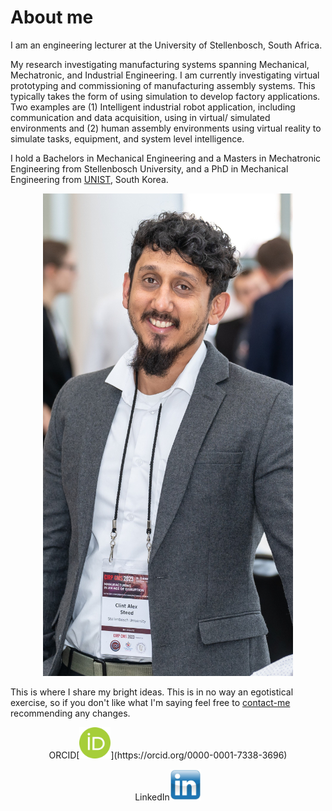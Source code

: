 # About me

I am an engineering lecturer at the University of Stellenbosch, South Africa. 

My research investigating manufacturing systems spanning Mechanical, Mechatronic, and Industrial Engineering. I am currently investigating virtual prototyping and commissioning of manufacturing assembly systems. This typically takes the form of using simulation to develop factory applications. Two examples are (1) Intelligent industrial robot application, including communication and data acquisition, using in virtual/ simulated environments and (2) human assembly environments using virtual reality to simulate tasks, equipment, and system level intelligence.

I hold a Bachelors in Mechanical Engineering and a Masters in Mechatronic Engineering from Stellenbosch University, and a PhD in Mechanical Engineering from [UNIST](https://www.unist.ac.kr/), South Korea.

<center><img src="images/length.jpg" alt="Profile_pic" /></center> 

This is where I share my bright ideas. This is in no way an egotistical exercise, so if you don't like what I'm saying feel free to [contact-me](mailto:csteed@ieee.org) recommending any changes. 

<center>
ORCID[<img src="images/orcid.png" alt="https://orcid.org/0000-0001-7338-3696" style="width:50px;height:50px" />](https://orcid.org/0000-0001-7338-3696) 





LinkedIn[<img src="images/linkedIn.jpg" alt="https://www.linkedin.com/in/clint-steed/" style="width:50px;height:50px"  />](https://www.linkedin.com/in/clint-steed/) 



